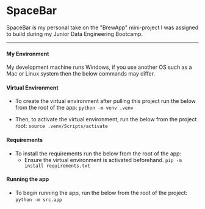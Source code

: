 # SpaceBar

SpaceBar is my personal take on the "BrewApp" mini-project I was assigned to build during my Junior Data Engineering Bootcamp.

---

#### My Environment

My development machine runs Windows, if you use another OS such as a Mac or Linux system then the below commands may differ. 

#### Virtual Environment
  - To create the virtual environment after pulling this project run the below from the root of the app:
  `python -m venv .venv`

  - Then, to activate the virtual environment, run the below from the project root:
  `source .venv/Scripts/activate`


#### Requirements
  - To install the requirements run the below from the root of the app:
    - Ensure the virtual environment is activated beforehand.
  `pip -m install requirements.txt`

#### Running the app
  -  To begin running the app, run the below from the root of the project:
  `python -m src.app`